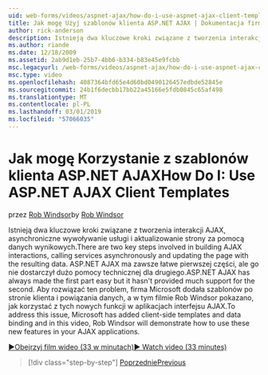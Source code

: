 ```yaml
---
uid: web-forms/videos/aspnet-ajax/how-do-i-use-aspnet-ajax-client-templates
title: Jak mogę Użyj szablonów klienta ASP.NET AJAX | Dokumentacja firmy Microsoft
author: rick-anderson
description: Istnieją dwa kluczowe kroki związane z tworzenia interakcji AJAX, asynchroniczne wywoływanie usługi i aktualizowanie strony za pomocą danych wynikowych. ASP.NET AJAX h...
ms.author: riande
ms.date: 12/18/2009
ms.assetid: 2ab9d1eb-25b7-4bb6-b334-b83e45e9fcbb
msc.legacyurl: /web-forms/videos/aspnet-ajax/how-do-i-use-aspnet-ajax-client-templates
msc.type: video
ms.openlocfilehash: 4087364bfd65e4d60bd0490126457edbde52845e
ms.sourcegitcommit: 24b1f6decbb17bb22a45166e5fdb0845c65af498
ms.translationtype: MT
ms.contentlocale: pl-PL
ms.lasthandoff: 03/01/2019
ms.locfileid: "57066035"
---
```

<a name="how-do-i-use-aspnet-ajax-client-templates"></a><span data-ttu-id="febd4-104">Jak mogę Korzystanie z szablonów klienta ASP.NET AJAX</span><span class="sxs-lookup"><span data-stu-id="febd4-104">How Do I: Use ASP.NET AJAX Client Templates</span></span>
====================
<span data-ttu-id="febd4-105">przez [Rob Windsor](https://twitter.com/robwindsor)</span><span class="sxs-lookup"><span data-stu-id="febd4-105">by [Rob Windsor](https://twitter.com/robwindsor)</span></span>

<span data-ttu-id="febd4-106">Istnieją dwa kluczowe kroki związane z tworzenia interakcji AJAX, asynchroniczne wywoływanie usługi i aktualizowanie strony za pomocą danych wynikowych.</span><span class="sxs-lookup"><span data-stu-id="febd4-106">There are two key steps involved in building AJAX interactions, calling services asynchronously and updating the page with the resulting data.</span></span> <span data-ttu-id="febd4-107">ASP.NET AJAX ma zawsze łatwe pierwszej części, ale go nie dostarczył dużo pomocy technicznej dla drugiego.</span><span class="sxs-lookup"><span data-stu-id="febd4-107">ASP.NET AJAX has always made the first part easy but it hasn't provided much support for the second.</span></span> <span data-ttu-id="febd4-108">Aby rozwiązać ten problem, firma Microsoft dodała szablonów po stronie klienta i powiązania danych, a w tym filmie Rob Windsor pokazano, jak korzystać z tych nowych funkcji w aplikacjach interfejsu AJAX.</span><span class="sxs-lookup"><span data-stu-id="febd4-108">To address this issue, Microsoft has added client-side templates and data binding and in this video, Rob Windsor will demonstrate how to use these new features in your AJAX applications.</span></span>

[<span data-ttu-id="febd4-109">&#9654;Obejrzyj film wideo (33 w minutach)</span><span class="sxs-lookup"><span data-stu-id="febd4-109">&#9654; Watch video (33 minutes)</span></span>](https://channel9.msdn.com/Blogs/ASP-NET-Site-Videos/how-do-i-use-aspnet-ajax-client-templates)

> [!div class="step-by-step"]
> [<span data-ttu-id="febd4-110">Poprzednie</span><span class="sxs-lookup"><span data-stu-id="febd4-110">Previous</span></span>](how-do-i-customize-error-handling-for-the-aspnet-ajax-updatepanel.md)

